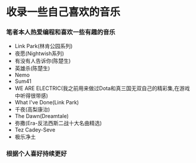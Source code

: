 # 收录一些自己喜欢的音乐
### 笔者本人热爱编程和喜欢一些有趣的音乐

* Link Park(林肯公园系列)
* 夜愿(Nightwish系列)
* 有没有人告诉你(陈楚生)
* 英雄杀(陈楚生)
* Nemo
* Sum41
* WE ARE ELECTRIC(我之前用来做过Dota和真三国无双自己的精彩集,在游戏中听得很带感)
* What I've Done(Link Park)
* 千夜(高梨康治)
* The Dawn(Dreamtale)
* 弥撒(Era-反法西斯二战十大名曲精选)
* Tez Cadey-Seve
* 极乐净土

### 根据个人喜好持续更好
